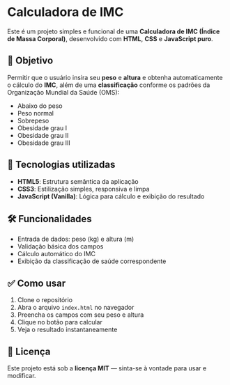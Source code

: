 # Calculadora de IMC

Este é um projeto simples e funcional de uma **Calculadora de IMC (Índice de Massa Corporal)**, desenvolvido com **HTML**, **CSS** e **JavaScript puro**.

## 🎯 Objetivo

Permitir que o usuário insira seu **peso** e **altura** e obtenha automaticamente o cálculo do **IMC**, além de uma **classificação** conforme os padrões da Organização Mundial da Saúde (OMS):

- Abaixo do peso  
- Peso normal  
- Sobrepeso  
- Obesidade grau I  
- Obesidade grau II  
- Obesidade grau III

## 🚀 Tecnologias utilizadas

- **HTML5**: Estrutura semântica da aplicação  
- **CSS3**: Estilização simples, responsiva e limpa  
- **JavaScript (Vanilla)**: Lógica para cálculo e exibição do resultado  

## 🛠️ Funcionalidades

- Entrada de dados: peso (kg) e altura (m)  
- Validação básica dos campos  
- Cálculo automático do IMC  
- Exibição da classificação de saúde correspondente  

## ✅ Como usar

1. Clone o repositório  
2. Abra o arquivo `index.html` no navegador  
3. Preencha os campos com seu peso e altura  
4. Clique no botão para calcular  
5. Veja o resultado instantaneamente  


## 📄 Licença

Este projeto está sob a **licença MIT** — sinta-se à vontade para usar e modificar.
